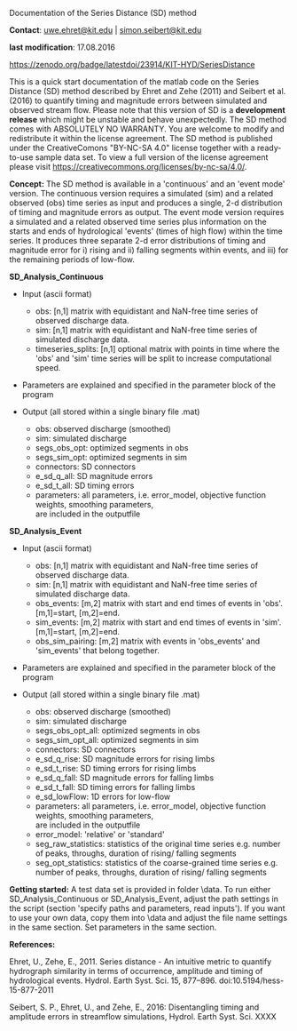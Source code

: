 
Documentation of the Series Distance (SD) method

**Contact**: uwe.ehret@kit.edu | simon.seibert@kit.edu

**last modification**: 17.08.2016

https://zenodo.org/badge/latestdoi/23914/KIT-HYD/SeriesDistance

This is a quick start documentation of the matlab code on the Series Distance (SD) method described by Ehret and Zehe (2011) and Seibert et al. (2016) to quantify timing and magnitude errors between simulated and observed stream flow. Please note that this version of SD is a **development release** which might be unstable and behave unexpectedly. The SD method comes with ABSOLUTELY NO WARRANTY. You are welcome to modify and redistribute it within the license agreement. The SD method is published under the CreativeComons "BY-NC-SA 4.0" license together with a ready-to-use sample data set. To view a full version of the license agreement please visit https://creativecommons.org/licenses/by-nc-sa/4.0/. 

**Concept:**
The SD method is available in a 'continuous' and an 'event mode' version. 
The continuous version requires a simulated (sim) and a related observed (obs) time series as input and produces a single, 2-d distribution of timing and magnitude errors as output.
The event mode version requires a simulated and a related observed time series plus information on the starts and ends of hydrological 'events' (times of high flow) within the time series. It produces three separate 2-d error distributions of timing and magnitude error for i) rising and ii) falling segments within events, and iii) for the remaining periods of low-flow.

**SD_Analysis_Continuous**
* Input (ascii format)
  - obs: [n,1] matrix with equidistant and NaN-free time series of observed discharge data.
  - sim: [n,1] matrix with equidistant and NaN-free time series of simulated discharge data. 
  - timeseries_splits: [n,1] optional matrix with points in time where the 'obs' and 'sim' time series will be split to increase computational speed.

* Parameters are explained and specified in the parameter block of the program

* Output (all stored within a single binary file .mat)
  - obs:               observed discharge (smoothed)
  - sim:               simulated discharge
  - segs_obs_opt:      optimized segments in obs
  - segs_sim_opt:      optimized segments in sim
  - connectors:        SD connectors
  - e_sd_q_all:        SD magnitude errors
  - e_sd_t_all:        SD timing errors
  - parameters:        all parameters, i.e. error_model, objective function weights, smoothing parameters,  
                       are included in the outputfile

**SD_Analysis_Event**
* Input (ascii format)
  - obs: [n,1] matrix with equidistant and NaN-free time series of observed discharge data.
  - sim: [n,1] matrix with equidistant and NaN-free time series of simulated discharge data. 
  - obs_events: [m,2] matrix with start and end times of events in 'obs'. [m,1]=start, [m,2]=end.
  - sim_events: [m,2] matrix with start and end times of events in 'sim'. [m,1]=start, [m,2]=end. 
  - obs_sim_pairing: [m,2] matrix with events in 'obs_events' and 'sim_events' that belong together.

* Parameters are explained and specified in the parameter block of the program

* Output (all stored within a single binary file .mat)
  - obs:               observed discharge (smoothed)
  - sim:               simulated discharge
  - segs_obs_opt_all:  optimized segments in obs
  - segs_sim_opt_all:  optimized segments in sim
  - connectors:        SD connectors
  - e_sd_q_rise:       SD magnitude errors for rising limbs
  - e_sd_t_rise:       SD timing errors for rising limbs
  - e_sd_q_fall:       SD magnitude errors for falling limbs
  - e_sd_t_fall:       SD timing errors for falling limbs
  - e_sd_lowFlow:      1D errors for low-flow
  - parameters:        all parameters, i.e. error_model, objective function weights, smoothing parameters,  
                       are included in the outputfile
  - error_model:       'relative' or 'standard'
  - seg_raw_statistics: statistics of the original time series e.g. number of peaks, throughs, duration of rising/ falling segments
  - seg_opt_statistics: statistics of the coarse-grained time series e.g. number of peaks, throughs, duration of rising/ falling segments

**Getting started:** A test data set is provided in folder \data. To run either SD_Analysis_Continuous or SD_Analysis_Event, adjust the path settings in the script (section 'specify paths and parameters, read inputs'). If you want to use your own data, copy them into \data and adjust the file name settings in the same section. Set parameters in the same section.

**References:**

Ehret, U., Zehe, E., 2011. Series distance - An intuitive metric to quantify hydrograph similarity in terms of occurrence, amplitude and timing of hydrological events. Hydrol. Earth Syst. Sci. 15, 877–896. doi:10.5194/hess-15-877-2011

Seibert, S. P., Ehret, U., and Zehe, E., 2016: Disentangling timing and amplitude errors in streamflow simulations, Hydrol. Earth Syst. Sci. XXXX
